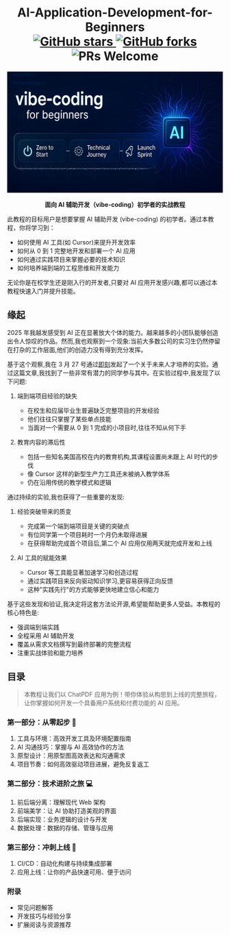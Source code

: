 <h1 align="center">
  AI-Application-Development-for-Beginners <br/>
  <a href="https://github.com/SuperSupeng/AI-Application-Development-for-Beginners">
    <img src="https://img.shields.io/github/stars/SuperSupeng/AI-Application-Development-for-Beginners?style=social" alt="GitHub stars"/>
    <img src="https://img.shields.io/github/forks/SuperSupeng/AI-Application-Development-for-Beginners?style=social" alt="GitHub forks"/>
  </a>
  <img src="https://img.shields.io/badge/PRs-welcome-brightgreen.svg" alt="PRs Welcome"/>
</h1>

<p align="center">
  <img src="assets/banner.png" alt="AI-Application-Development-for-Beginners Banner" width="600"/>
</p>

<p align="center">
  <b>面向 AI 辅助开发（vibe-coding）初学者的实战教程</b>
</p>

此教程的目标用户是想要掌握 AI 辅助开发 (vibe-coding) 的初学者。通过本教程，你将学习到：

- 如何使用 AI 工具(如 Cursor)来提升开发效率
- 如何从 0 到 1 完整地开发和部署一个 AI 应用
- 如何通过实践项目来掌握必要的技术知识
- 如何培养端到端的工程思维和开发能力

无论你是在校学生还是刚入行的开发者,只要对 AI 应用开发感兴趣,都可以通过本教程快速入门并提升技能。

## 缘起

2025 年我越发感受到 AI 正在显著放大个体的能力。越来越多的小团队能够创造出令人惊叹的作品。然而,我也观察到一个现象:当前大多数公司的实习生仍然停留在打杂的工作层面,他们的创造力没有得到充分发挥。

基于这个观察,我在 3 月 27 号通过[即刻](https://m.okjike.com/originalPosts/67e4ba24070109da491c3822?s=ewoidSI6ICI2MjZhNDBhYjUyY2ViMzAwMTFmMzBkZjkiCn0=)发起了一个关于未来人才培养的实验。通过这篇文章,我找到了一些非常有潜力的同学参与其中。在实验过程中,我发现了以下问题:

1. 端到端项目经验的缺失
   - 在校生和应届毕业生普遍缺乏完整项目的开发经验
   - 他们往往只掌握了某些单点技能
   - 当面对一个需要从 0 到 1 完成的小项目时,往往不知从何下手

2. 教育内容的滞后性
   - 包括一些知名美国高校在内的教育机构,其课程设置尚未跟上 AI 时代的步伐
   - 像 Cursor 这样的新型生产力工具还未被纳入教学体系
   - 仍在沿用传统的教学模式和逻辑

通过持续的实验,我也获得了一些重要的发现:

1. 经验突破带来的质变
   - 完成第一个端到端项目是关键的突破点
   - 有位同学第一个项目耗时一个月仍未取得进展
   - 在获得帮助完成首个项目后,第二个 AI 应用仅用两天就完成开发和上线

2. AI 工具的赋能效果
   - Cursor 等工具能显著加速学习和创造过程
   - 通过实践项目来反向驱动知识学习,更容易获得正向反馈
   - 这种"实践先行"的方式能够更快地建立信心和能力

基于这些发现和验证,我决定将这套方法论开源,希望能帮助更多人受益。本教程的核心特色是:

- 强调端到端实践
- 全程采用 AI 辅助开发
- 覆盖从需求文档撰写到最终部署的完整流程
- 注重实战体验和能力培养

## 目录

> 本教程让我们以 ChatPDF 应用为例！带你体验从构思到上线的完整旅程，让你掌握如何开发一个具备用户系统和付费功能的 AI 应用。

### 第一部分：从零起步 🚀

1. 工具与环境：高效开发工具及环境配置指南
2. AI 沟通技巧：掌握与 AI 高效协作的方法
3. 原型设计：用原型图高效表达和沟通需求
4. 项目节奏：如何高效驱动项目进展，避免反复返工

### 第二部分：技术进阶之旅 💻

1. 前后端分离：理解现代 Web 架构
2. 前端美学：让 AI 协助打造美观的界面
3. 后端实现：业务逻辑的设计与开发
4. 数据处理：数据的存储、管理与应用

### 第三部分：冲刺上线 🏃

1. CI/CD：自动化构建与持续集成部署
2. 应用上线：让你的产品快速可用、便于访问

### 附录

- 常见问题解答
- 开发技巧与经验分享
- 扩展阅读与资源推荐
